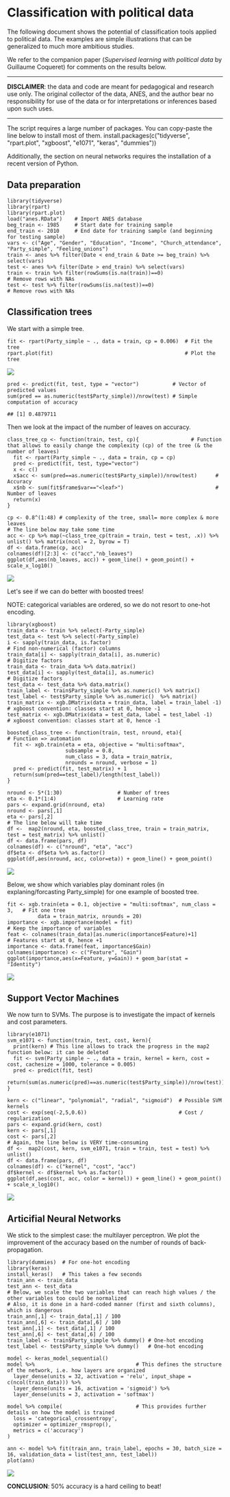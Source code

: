 Classification with political data
==================================

The following document shows the potential of classification tools
applied to political data. The examples are simple illustrations that
can be generalized to much more ambitious studies.

We refer to the companion paper (*Supervised learning with political
data* by Guillaume Coqueret) for comments on the results below.

------------------------------------------------------------------------

**DISCLAIMER**: the data and code are meant for pedagogical and research
use only. The original collector of the data, ANES, and the author bear
no responsibility for use of the data or for interpretations or
inferences based upon such uses.

------------------------------------------------------------------------

The script requires a large number of packages. You can copy-paste the
line below to install most of them. install.packages(c("tidyverse",
"rpart.plot", "xgboost", "e1071", "keras", "dummies"))

Additionally, the section on neural networks requires the installation
of a recent version of Python.

Data preparation
----------------

    library(tidyverse)
    library(rpart)
    library(rpart.plot)
    load("anes.RData")    # Import ANES database
    beg_train <- 1985     # Start date for training sample
    end_train <- 2010     # End date for training sample (and beginning for testing sample)
    vars <- c("Age", "Gender", "Education", "Income", "Church_attendance", "Party_simple", "Feeling_unions")
    train <- anes %>% filter(Date < end_train & Date >= beg_train) %>% select(vars)
    test <- anes %>% filter(Date > end_train) %>% select(vars)
    train <- train %>% filter(rowSums(is.na(train))==0)                                   # Remove rows with NAs
    test <- test %>% filter(rowSums(is.na(test))==0)                                      # Remove rows with NAs

Classification trees
--------------------

We start with a simple tree.

    fit <- rpart(Party_simple ~ ., data = train, cp = 0.006)  # Fit the tree
    rpart.plot(fit)                                           # Plot the tree

![](CLASS_files/figure-markdown_strict/class_trees_simple-1.png)

    pred <- predict(fit, test, type = "vector")           # Vector of predicted values
    sum(pred == as.numeric(test$Party_simple))/nrow(test) # Simple computation of accuracy

    ## [1] 0.4879711

Then we look at the impact of the number of leaves on accuracy.

    class_tree_cp <- function(train, test, cp){                 # Function that allows to easily change the complexity (cp) of the tree (& the number of leaves)
      fit <- rpart(Party_simple ~ ., data = train, cp = cp)
      pred <- predict(fit, test, type="vector")
      x <- c()
      x$acc <- sum(pred==as.numeric(test$Party_simple))/nrow(test)      # Accuracy
      x$nb <- sum(fit$frame$var=="<leaf>")                              # Number of leaves
      return(x)
    }

    cp <- 0.8^(1:48) # complexity of the tree, small= more complex & more leaves
    # The line below may take some time
    acc <- cp %>% map(~class_tree_cp(train = train, test = test, .x)) %>% unlist() %>% matrix(ncol = 2, byrow = T)
    df <- data.frame(cp, acc)
    colnames(df)[2:3] <- c("acc","nb_leaves") 
    ggplot(df,aes(nb_leaves, acc)) + geom_line() + geom_point() + scale_x_log10() 

![](CLASS_files/figure-markdown_strict/class_trees_cp-1.png)

Let's see if we can do better with boosted trees!

NOTE: categorical variables are ordered, so we do not resort to one-hot
encoding.

    library(xgboost)
    train_data <- train %>% select(-Party_simple) 
    test_data <- test %>% select(-Party_simple)
    i <- sapply(train_data, is.factor)                                      # Find non-numerical (factor) columns
    train_data[i] <- sapply(train_data[i], as.numeric)                      # Digitize factors
    train_data <- train_data %>% data.matrix()       
    test_data[i] <- sapply(test_data[i], as.numeric)                        # Digitize factors
    test_data <- test_data %>% data.matrix()
    train_label <- train$Party_simple %>% as.numeric() %>% matrix()
    test_label <- test$Party_simple %>% as.numeric()  %>% matrix()
    train_matrix <- xgb.DMatrix(data = train_data, label = train_label -1)  # xgboost convention: classes start at 0, hence -1
    test_matrix <- xgb.DMatrix(data = test_data, label = test_label -1)     # xgboost convention: classes start at 0, hence -1

    boosted_class_tree <- function(train, test, nround, eta){               # Function => automation
      fit <- xgb.train(eta = eta, objective = "multi:softmax",
                       subsample = 0.8,
                       num_class = 3, data = train_matrix, 
                       nrounds = nround, verbose = 1)
      pred <- predict(fit, test_matrix) + 1
      return(sum(pred==test_label)/length(test_label))
    }

    nround <- 5*(1:30)                  # Number of trees
    eta <- 0.1*(1:4)                    # Learning rate
    pars <- expand.grid(nround, eta)
    nround <- pars[,1]
    eta <- pars[,2]
    # The line below will take time
    df <-  map2(nround, eta, boosted_class_tree, train = train_matrix, test = test_matrix) %>% unlist()
    df <- data.frame(pars, df)
    colnames(df) <- c("nround", "eta", "acc")
    df$eta <- df$eta %>% as.factor()
    ggplot(df,aes(nround, acc, color=eta)) + geom_line() + geom_point()

![](CLASS_files/figure-markdown_strict/boosted_trees-1.png)

Below, we show which variables play dominant roles (in
explaning/forcasting Party\_simple) for one example of boosted tree.

    fit <- xgb.train(eta = 0.1, objective = "multi:softmax", num_class = 3,   # Fit one tree
              data = train_matrix, nrounds = 20) 
    importance <- xgb.importance(model = fit)                                 # Keep the importance of variables
    feat <- colnames(train_data)[as.numeric(importance$Feature)+1]            # Features start at 0, hence +1
    importance <- data.frame(feat, importance$Gain)
    colnames(importance) <- c("Feature", "Gain")
    ggplot(importance,aes(x=Feature, y=Gain)) + geom_bar(stat = "Identity") 

![](CLASS_files/figure-markdown_strict/class_tree_varimp-1.png)

Support Vector Machines
-----------------------

We now turn to SVMs. The purpose is to investigate the impact of kernels
and cost parameters.

    library(e1071)
    svm_e1071 <- function(train, test, cost, kern){
      print(kern) # This line allows to track the progress in the map2 function below: it can be deleted
      fit <- svm(Party_simple ~ ., data = train, kernel = kern, cost = cost, cachesize = 1000, tolerance = 0.005)
      pred <- predict(fit, test)
      return(sum(as.numeric(pred)==as.numeric(test$Party_simple))/nrow(test))
    }

    kern <- c("linear", "polynomial", "radial", "sigmoid")  # Possible SVM kernels
    cost <- exp(seq(-2,5,0.6))                              # Cost / regularization
    pars <- expand.grid(kern, cost)
    kern <- pars[,1]
    cost <- pars[,2]
    # Again, the line below is VERY time-consuming 
    df <-  map2(cost, kern, svm_e1071, train = train, test = test) %>% unlist() 
    df <- data.frame(pars, df)
    colnames(df) <- c("kernel", "cost", "acc")
    df$kernel <- df$kernel %>% as.factor()
    ggplot(df,aes(cost, acc, color = kernel)) + geom_line() + geom_point() + scale_x_log10()

![](CLASS_files/figure-markdown_strict/class_svm-1.png)

Articifial Neural Networks
--------------------------

We stick to the simplest case: the multilayer perceptron. We plot the
improvement of the accuracy based on the number of rounds of
back-propagation.

    library(dummies)  # For one-hot encoding
    library(keras)
    install_keras()   # This takes a few seconds
    train_ann <- train_data
    test_ann <- test_data
    # Below, we scale the two variables that can reach high values / the other variables too could be normalized
    # Also, it is done in a hard-coded manner (first and sixth columns), which is dangerous
    train_ann[,1] <- train_data[,1] / 100
    train_ann[,6] <- train_data[,6] / 100
    test_ann[,1] <- test_data[,1] / 100
    test_ann[,6] <- test_data[,6] / 100
    train_label <- train$Party_simple %>% dummy() # One-hot encoding
    test_label <- test$Party_simple %>% dummy()   # One-hot encoding

    model <- keras_model_sequential()
    model %>%                                 # This defines the structure of the network, i.e. how layers are organized
      layer_dense(units = 32, activation = 'relu', input_shape = c(ncol(train_data))) %>%
      layer_dense(units = 16, activation = 'sigmoid') %>%
      layer_dense(units = 3, activation = 'softmax')

    model %>% compile(                        # This provides further details on how the model is trained
      loss = 'categorical_crossentropy',
      optimizer = optimizer_rmsprop(),
      metrics = c('accuracy')
    )

    ann <- model %>% fit(train_ann, train_label, epochs = 30, batch_size = 16, validation_data = list(test_ann, test_label))
    plot(ann)

![](CLASS_files/figure-markdown_strict/class_ann_install-1.png)

**CONCLUSION**: 50% accuracy is a hard ceiling to beat!

